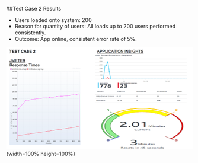 ##Test Case 2 Results
- Users loaded onto system: 200
- Reason for quantity of users: All loads up to 200 users  performed consistently.
- Outcome: App online, consistent error rate of 5%.

![Test Case 2 Results. \label{Test Case 2 Results}](04_assets/loadtests/usecase2/ss2.png){width=100% height=100%}
